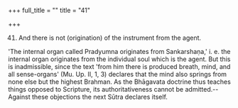 +++
full_title = ""
title = "41"

+++


41. And there is not (origination) of the instrument from the agent.

'The internal organ called Pradyumna originates from Sankarshaṇa,' i. e. the internal organ originates from the individual soul which is the agent. But this is inadmissible, since the text 'from him there is produced breath, mind, and all sense-organs' (Mu. Up. II, 1, 3) declares that the mind also springs from none else but the highest Brahman. As the Bhāgavata doctrine thus teaches things opposed to Scripture, its authoritativeness cannot be admitted.--Against these objections the next Sūtra declares itself.

